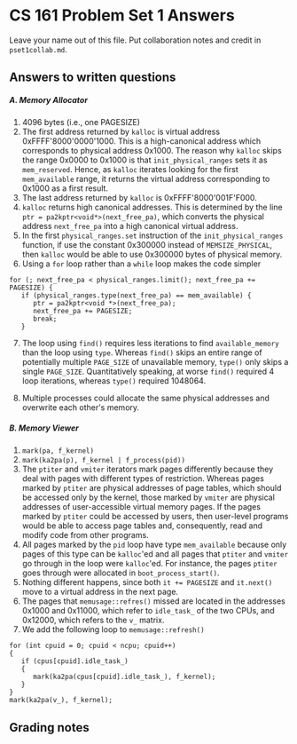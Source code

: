 # CS 161 Problem Set 1 Answers

Leave your name out of this file. Put collaboration notes and credit in
`pset1collab.md`.

## Answers to written questions

##### A. Memory Allocator

1. 4096 bytes (i.e., one PAGESIZE)
2. The first address returned by `kalloc` is virtual address 0xFFFF'8000'0000'1000. This is a high-canonical address which corresponds to physical address 0x1000. The reason why `kalloc` skips the range 0x0000 to 0x1000 is that `init_physical_ranges` sets it as `mem_reserved`. Hence, as `kalloc` iterates looking for the first `mem_available` range, it returns the virtual address corresponding to 0x1000 as a first result.
3. The last address returned by `kalloc` is 0xFFFF'8000'001F'F000.
4. `kalloc` returns high canonical addresses. This is determined by the line
   `ptr = pa2kptr<void*>(next_free_pa)`, which converts the physical address `next_free_pa` into a high canonical virtual address.
5. In the first `physical_ranges.set` instruction of the `init_physical_ranges` function, if use the constant 0x300000 instead of `MEMSIZE_PHYSICAL`, then `kalloc` would be able to use 0x300000 bytes of physical memory.
6. Using a `for` loop rather than a `while` loop makes the code simpler

```
for (; next_free_pa < physical_ranges.limit(); next_free_pa += PAGESIZE) {
   if (physical_ranges.type(next_free_pa) == mem_available) {
      ptr = pa2kptr<void *>(next_free_pa);
      next_free_pa += PAGESIZE;
      break;
   }
```

7. The loop using `find()` requires less iterations to find `available_memory` than the loop using `type`. Whereas `find()` skips an entire range of potentially multiple `PAGE_SIZE` of unavailable memory, `type()` only skips a single `PAGE_SIZE`. Quantitatively speaking, at worse `find()` required 4 loop iterations, whereas `type()` required 1048064.

8. Multiple processes could allocate the same physical addresses and overwrite each other's memory.

##### B. Memory Viewer

1. `mark(pa, f_kernel)`
2. `mark(ka2pa(p), f_kernel | f_process(pid))`
3. The `ptiter` and `vmiter` iterators mark pages differently because they deal with pages with different types of restriction. Whereas pages marked by `ptiter` are physical addresses of page tables, which should be accessed only by the kernel, those marked by `vmiter` are physical addresses of user-accessible virtual memory pages. If the pages marked by `ptiter` could be accessed by users, then user-level programs would be able to access page tables and, consequently, read and modify code from other programs.
4. All pages marked by the `pid` loop have type `mem_available` because only pages of this type can be `kalloc`'ed and all pages that `ptiter` and `vmiter` go through in the loop were `kalloc`'ed. For instance, the pages `ptiter` goes through were allocated in `boot_process_start()`.
5. Nothing different happens, since both `it += PAGESIZE` and `it.next()` move to a virtual address in the next page.
6. The pages that `memusage::refres()` missed are located in the addresses 0x1000 and 0x11000, which refer to `idle_task_` of the two CPUs, and 0x12000, which refers to the `v_` matrix.
7. We add the following loop to `memusage::refresh()`

```
for (int cpuid = 0; cpuid < ncpu; cpuid++)
{
   if (cpus[cpuid].idle_task_)
   {
      mark(ka2pa(cpus[cpuid].idle_task_), f_kernel);
   }
}
mark(ka2pa(v_), f_kernel);
```

## Grading notes
